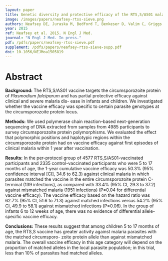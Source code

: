 ```yaml
---
layout: paper
title: Genetic diversity and protective efficacy of the RTS,S/AS01 malaria vaccine
image: /images/papers/neafsey-rtss-sieve.png
authors: Neafsey DE, Juraska M, Bedford T, Benkeser D, Valim C, Griggs A, Lievens M, Abdulla S, Adjei S, Agbenyega T, Agnandji ST, Aide P, Anderson S, Ansong D, Aponte JJ, Asante KP, Bejon P, Birkett AJ, Bruls M, Connolly KM, D'Alessandro U, Dobaño C, Gesase S, Greenwood B, Grimsby J, Tinto H, Hamel MJ, Hoffman I, Kamthunzi P, Kariuki S, Kremsner PG, Leach A, Lell B, Lennon NJ, Lusingu J, Marsh K, Martinson F, Molel JT, Moss EL, Njuguna P, Ockenhouse CF, Ragama Ogutu B, Otieno W, Otieno L, Otieno K, Owusu‑Agyei S, Park DJ, Pellé K, Robbins D, Russ C, Ryan EM, Sacarlal J, Sogoloff B, Sorgho H, Tanner M, Theander T, Valea I, Volkman SK, Yu Q, Lapierre D, Birren BW, Gilbert PB, Wirth DF .
year: 2015
ref: Neafsey et al. 2015. N Engl J Med.
journal: "N Engl J Med. In press."
pdf: /pdfs/papers/neafsey-rtss-sieve.pdf
supplement: /pdfs/papers/neafsey-rtss-sieve-supp.pdf
doi: 10.1056/NEJMoa1505819
---
```


# Abstract

**Background:** The RTS,S/AS01 vaccine targets the circumsporozoite protein of *Plasmodium falciparum* and has partial protective efficacy against clinical and severe malaria dis- ease in infants and children. We investigated whether the vaccine efficacy was specific to certain parasite genotypes at the circumsporozoite protein locus.

**Methods:** We used polymerase chain reaction–based next-generation sequencing of DNA extracted from samples from 4985 participants to survey circumsporozoite protein polymorphisms. We evaluated the effect that polymorphic positions and haplotypic regions within the circumsporozoite protein had on vaccine efficacy against first episodes of clinical malaria within 1 year after vaccination.

**Results:** In the per-protocol group of 4577 RTS,S/AS01-vaccinated participants and 2335 control-vaccinated participants who were 5 to 17 months of age, the 1-year cumulative vaccine efficacy was 50.3% (95% confidence interval [CI], 34.6 to 62.3) against clinical malaria in which parasites matched the vaccine in the entire circumsporozoite protein C-terminal (139 infections), as compared with 33.4% (95% CI, 29.3 to 37.2) against mismatched malaria (1951 infections) (P=0.04 for differential vaccine efficacy). The vaccine efficacy based on the hazard ratio was 62.7% (95% CI, 51.6 to 71.3) against matched infections versus 54.2% (95% CI, 49.9 to 58.1) against mismatched infections (P=0.06). In the group of infants 6 to 12 weeks of age, there was no evidence of differential allele-specific vaccine efficacy.

**Conclusions:** These results suggest that among children 5 to 17 months of age, the RTS,S vaccine has greater activity against malaria parasites with the matched circumsporo- zoite protein allele than against mismatched malaria. The overall vaccine efficacy in this age category will depend on the proportion of matched alleles in the local parasite population; in this trial, less than 10% of parasites had matched alleles.
